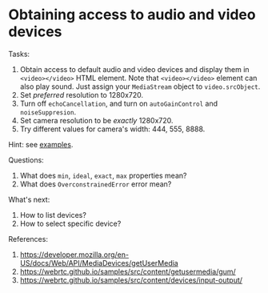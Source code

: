 # Obtaining access to audio and video devices

Tasks:
1. Obtain access to default audio and video devices and display them in `<video></video>` HTML element.
Note that `<video></video>` element can also play sound.
Just assign your `MediaStream` object to `video.srcObject`.
1. Set *preferred* resolution to 1280x720.
1. Turn off `echoCancellation`, and turn on `autoGainControl` and `noiseSuppresion`.
1. Set camera resolution to be *exactly* 1280x720.
1. Try different values for camera's width: 444, 555, 8888. 

Hint: see [examples](https://developer.mozilla.org/en-US/docs/Web/API/MediaDevices/getUserMedia#examples).

Questions:
1. What does `min`, `ideal`, `exact`, `max` properties mean? 
1. What does `OverconstrainedError` error mean?

What's next:
1. How to list devices?
1. How to select specific device?

References:
1. https://developer.mozilla.org/en-US/docs/Web/API/MediaDevices/getUserMedia
1. https://webrtc.github.io/samples/src/content/getusermedia/gum/
1. https://webrtc.github.io/samples/src/content/devices/input-output/
